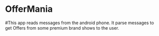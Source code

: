 # OfferMania

#This app reads messages from the android phone. 
It parse messages to get Offers from some premium brand shows to the user.
